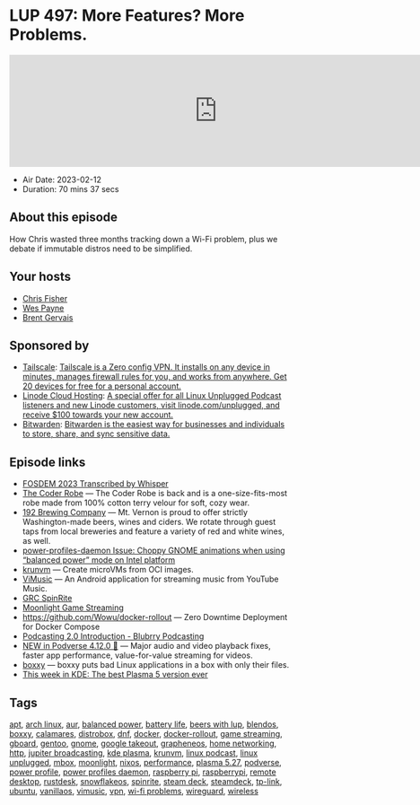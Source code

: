 # LUP 497: More Features? More Problems.

<iframe src="https://player.fireside.fm/v2/RUkczH-V+sLuRY7Yi?theme=dark" width="740" height="200" frameborder="0" scrolling="no"></iframe>

* Air Date: 2023-02-12
* Duration: 70 mins 37 secs

## About this episode

How Chris wasted three months tracking down a Wi-Fi problem, plus we debate if immutable distros need to be simplified.

## Your hosts
* [Chris Fisher](https://linuxunplugged.com/hosts/chrislas)
* [Wes Payne](https://linuxunplugged.com/hosts/wes)
* [Brent Gervais](https://linuxunplugged.com/hosts/brent)

## Sponsored by

  * [Tailscale](http://tailscale.com/): [Tailscale is a Zero config VPN. It installs on any device in minutes, manages firewall rules for you, and works from anywhere. Get 20 devices for free for a personal account. ](http://tailscale.com/)
  * [Linode Cloud Hosting](https://linode.com/unplugged): [A special offer for all Linux Unplugged Podcast listeners and new Linode customers, visit linode.com/unplugged, and receive $100 towards your new account. ](https://linode.com/unplugged)
  * [Bitwarden](https://bitwarden.com/linux): [Bitwarden is the easiest way for businesses and individuals to store, share, and sync sensitive data.](https://bitwarden.com/linux)



## Episode links

  * [FOSDEM 2023 Transcribed by Whisper](https://jonatron.github.io/fosdem2023whisper/links.html "FOSDEM 2023 Transcribed by Whisper")
  * [The Coder Robe](https://www.jupitergarage.com/ "The Coder Robe") — The Coder Robe is back and is a one-size-fits-most robe made from 100% cotton terry velour for soft, cozy wear.
  * [192 Brewing Company](https://192brewing.com/mount-vernon-taproom/ "192 Brewing Company") — Mt. Vernon is proud to offer strictly Washington-made beers, wines and ciders. We rotate through guest taps from local breweries and feature a variety of red and white wines, as well.
  * [power-profiles-daemon Issue: Choppy GNOME animations when using “balanced power” mode on Intel platform](https://gitlab.freedesktop.org/hadess/power-profiles-daemon/-/issues/28 "power-profiles-daemon Issue: Choppy GNOME animations when using “balanced power” mode on Intel platform")
  * [krunvm](https://github.com/containers/krunvm "krunvm") — Create microVMs from OCI images.
  * [ViMusic](https://github.com/vfsfitvnm/ViMusic "ViMusic") — An Android application for streaming music from YouTube Music.
  * [GRC SpinRite](https://www.grc.com/sr/spinrite.htm "GRC SpinRite")
  * [Moonlight Game Streaming](https://moonlight-stream.org/ "Moonlight Game Streaming")
  * <https://github.com/Wowu/docker-rollout> — Zero Downtime Deployment for Docker Compose
  * [Podcasting 2.0 Introduction - Blubrry Podcasting](https://blubrry.com/support/podcasting-2-0-introduction/ "Podcasting 2.0 Introduction - Blubrry Podcasting")
  * [NEW in Podverse 4.12.0 🥳](https://podcastindex.social/@podverse/109826217908539985 "NEW in Podverse 4.12.0 🥳") — Major audio and video playback fixes, faster app performance, value-for-value streaming for videos.
  * [boxxy](https://github.com/queer/boxxy "boxxy") — boxxy puts bad Linux applications in a box with only their files.
  * [This week in KDE: The best Plasma 5 version ever](https://pointieststick.com/2023/01/20/this-week-in-kde-the-best-plasma-5-version-ever/ "This week in KDE: The best Plasma 5 version ever")



## Tags

[apt](https://linuxunplugged.com/tags/apt), [arch linux](https://linuxunplugged.com/tags/arch%20linux), [aur](https://linuxunplugged.com/tags/aur), [balanced power](https://linuxunplugged.com/tags/balanced%20power), [battery life](https://linuxunplugged.com/tags/battery%20life), [beers with lup](https://linuxunplugged.com/tags/beers%20with%20lup), [blendos](https://linuxunplugged.com/tags/blendos), [boxxy](https://linuxunplugged.com/tags/boxxy), [calamares](https://linuxunplugged.com/tags/calamares), [distrobox](https://linuxunplugged.com/tags/distrobox), [dnf](https://linuxunplugged.com/tags/dnf), [docker](https://linuxunplugged.com/tags/docker), [docker-rollout](https://linuxunplugged.com/tags/docker-rollout), [game streaming](https://linuxunplugged.com/tags/game%20streaming), [gboard](https://linuxunplugged.com/tags/gboard), [gentoo](https://linuxunplugged.com/tags/gentoo), [gnome](https://linuxunplugged.com/tags/gnome), [google takeout](https://linuxunplugged.com/tags/google%20takeout), [grapheneos](https://linuxunplugged.com/tags/grapheneos), [home networking](https://linuxunplugged.com/tags/home%20networking), [http](https://linuxunplugged.com/tags/http), [jupiter broadcasting](https://linuxunplugged.com/tags/jupiter%20broadcasting), [kde plasma](https://linuxunplugged.com/tags/kde%20plasma), [krunvm](https://linuxunplugged.com/tags/krunvm), [linux podcast](https://linuxunplugged.com/tags/linux%20podcast), [linux unplugged](https://linuxunplugged.com/tags/linux%20unplugged), [mbox](https://linuxunplugged.com/tags/mbox), [moonlight](https://linuxunplugged.com/tags/moonlight), [nixos](https://linuxunplugged.com/tags/nixos), [performance](https://linuxunplugged.com/tags/performance), [plasma 5.27](https://linuxunplugged.com/tags/plasma%205.27), [podverse](https://linuxunplugged.com/tags/podverse), [power profile](https://linuxunplugged.com/tags/power%20profile), [power profiles daemon](https://linuxunplugged.com/tags/power%20profiles%20daemon), [raspberry pi](https://linuxunplugged.com/tags/raspberry%20pi), [raspberrypi](https://linuxunplugged.com/tags/raspberrypi), [remote desktop](https://linuxunplugged.com/tags/remote%20desktop), [rustdesk](https://linuxunplugged.com/tags/rustdesk), [snowflakeos](https://linuxunplugged.com/tags/snowflakeos), [spinrite](https://linuxunplugged.com/tags/spinrite), [steam deck](https://linuxunplugged.com/tags/steam%20deck), [steamdeck](https://linuxunplugged.com/tags/steamdeck), [tp-link](https://linuxunplugged.com/tags/tp-link), [ubuntu](https://linuxunplugged.com/tags/ubuntu), [vanillaos](https://linuxunplugged.com/tags/vanillaos), [vimusic](https://linuxunplugged.com/tags/vimusic), [vpn](https://linuxunplugged.com/tags/vpn), [wi-fi problems](https://linuxunplugged.com/tags/wi-fi%20problems), [wireguard](https://linuxunplugged.com/tags/wireguard), [wireless](https://linuxunplugged.com/tags/wireless)